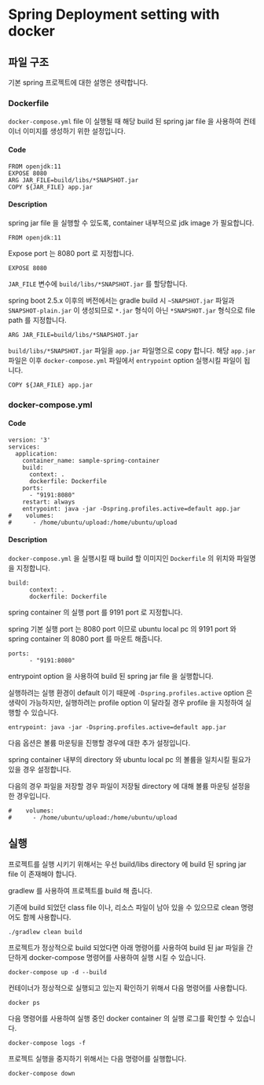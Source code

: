 # Spring Deployment setting with docker

## 파일 구조

기본 spring 프로젝트에 대한 설명은 생략합니다.

### Dockerfile

`docker-compose.yml` file 이 실행될 때 해당 build 된 spring jar file 을 사용하여 컨테이너 이미지를 생성하기 위한 설정입니다.

#### Code

```
FROM openjdk:11
EXPOSE 8080
ARG JAR_FILE=build/libs/*SNAPSHOT.jar
COPY ${JAR_FILE} app.jar
```

#### Description

spring jar file 을 실행할 수 있도록, container 내부적으로 jdk image 가 필요합니다.

```
FROM openjdk:11
```

Expose port 는 8080 port 로 지정합니다.

```
EXPOSE 8080
```

`JAR_FILE` 변수에 `build/libs/*SNAPSHOT.jar` 를 할당합니다.

spring boot 2.5.x 이후의 버전에서는 gradle build 시 `~SNAPSHOT.jar` 파일과 `SNAPSHOT-plain.jar` 이 생성되므로 `*.jar` 형식이 아닌 `*SNAPSHOT.jar` 형식으로 file path 를 지정합니다. 

```
ARG JAR_FILE=build/libs/*SNAPSHOT.jar
```

`build/libs/*SNAPSHOT.jar` 파일을 `app.jar` 파일명으로 copy 합니다.
해당 `app.jar` 파일은 이후 `docker-compose.yml` 파일에서 `entrypoint` option 실행시킬 파일이 됩니다.

```
COPY ${JAR_FILE} app.jar
```


### docker-compose.yml

#### Code

```
version: '3'
services:
  application:
    container_name: sample-spring-container
    build:
      context: .
      dockerfile: Dockerfile
    ports:
      - "9191:8080"
    restart: always
    entrypoint: java -jar -Dspring.profiles.active=default app.jar
#    volumes:
#      - /home/ubuntu/upload:/home/ubuntu/upload
```

#### Description

`docker-compose.yml` 을 실행시킬 때 build 할 이미지인 `Dockerfile` 의 위치와 파일명을 지정합니다.

```
build:
      context: .
      dockerfile: Dockerfile
```

spring container 의 실행 port 를 9191 port 로 지정합니다.

spring 기본 실행 port 는 8080 port 이므로 ubuntu local pc 의 9191 port 와 spring container 의 8080 port 를 마운트 해줍니다.

```
ports:
      - "9191:8080"
```

entrypoint option 을 사용하여 build 된 spring jar file 을 실행합니다.

실행하려는 실행 환경이 default 이기 때문에 `-Dspring.profiles.active` option 은 생략이 가능하지만, 
실행하려는 profile option 이 달라질 경우 profile 을 지정하여 실행할 수 있습니다. 

```
entrypoint: java -jar -Dspring.profiles.active=default app.jar
```

다음 옵션은 볼륨 마운팅을 진행할 경우에 대한 추가 설정입니다.

spring container 내부의 directory 와 ubuntu local pc 의 볼륨을 일치시킬 필요가 있을 경우 설정합니다.

다음의 경우 파일을 저장할 경우 파일이 저장될 directory 에 대해 볼륨 마운팅 설정을 한 경우입니다.

```
#    volumes:
#      - /home/ubuntu/upload:/home/ubuntu/upload
```

## 실행

프로젝트를 실행 시키기 위해서는 우선 build/libs directory 에 build 된 spring jar file 이 존재해야 합니다.

gradlew 를 사용하여 프로젝트를 build 해 줍니다.

기존에 build 되었던 class file 이나, 리소스 파일이 남아 있을 수 있으므로 clean 명령어도 함께 사용합니다.

```
./gradlew clean build
```

프로젝트가 정상적으로 build 되었다면 아래 명령어를 사용하여 build 된 jar 파일을 간단하게 docker-compose 명령어를 사용하여 실행 시킬 수 있습니다.

```
docker-compose up -d --build
```

컨테이너가 정상적으로 실행되고 있는지 확인하기 위해서 다음 명령어를 사용합니다.

```
docker ps
```

다음 명령어를 사용하여 실행 중인 docker container 의 실행 로그를 확인할 수 있습니다.

```
docker-compose logs -f
```

프로젝트 실행을 중지하기 위해서는 다음 명령어를 실행합니다.

```
docker-compose down
```
